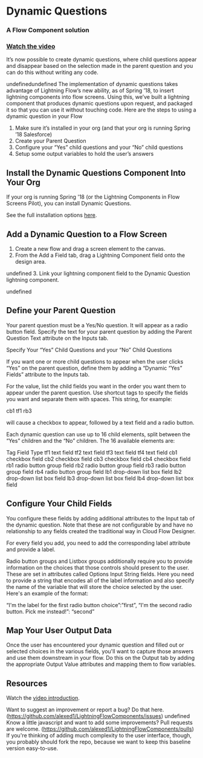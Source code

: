 # Dynamic Questions #

### A Flow Component solution 
### [Watch the video](https://youtu.be/KBcmWM9KEWc) ###

It’s now possible to create dynamic questions, where child questions appear and disappear based on the selection made in the parent question and you can do this without writing any code.

undefinedundefined
The implementation of dynamic questions takes advantage of Lightning Flow’s new ability, as of Spring ’18, to insert lightning components into flow screens. Using this, we’ve built a lightning component that produces dynamic questions upon request, and packaged it so that you can use it without touching code.
Here are the steps to using a dynamic question in your Flow

1. Make sure it’s installed in your org (and that your org is running Spring ’18 Salesforce)
2. Create your Parent Question
3. Configure your “Yes” child questions and your “No” child questions
4. Setup some output variables to hold the user’s answers

## Install the Dynamic Questions Component Into Your Org ##

If your org is running Spring '18 (or the Lightning Components in Flow Screens Pilot),  you can install Dynamic Questions.

See the full installation options [here](https://github.com/alexed1/LightningFlowComponents/blob/master/install.md).

## Add a Dynamic Question to a Flow Screen ##

1. Create a new flow and drag a screen element to the canvas.
2. From the Add a Field tab, drag a Lightning Component field onto the design area.

undefined
3. Link your lightning component field to the Dynamic Question lightning component.

undefined

## Define your Parent Question ##

Your parent question must be a Yes/No question. It will appear as a radio button field. Specify the text for your parent question by adding the Parent Question Text attribute on the Inputs tab.

Specify Your “Yes” Child Questions and your “No” Child Questions

If you want one or more child questions to appear when the user clicks “Yes” on the parent question, define them by adding a “Dynamic “Yes” Fields” attribute to the Inputs tab.

For the value, list the child fields you want in the order you want them to appear under the parent question. Use shortcut tags to specify the fields you want and separate them with spaces. This string, for example:

cb1 tf1 rb3

will cause a checkbox to appear, followed by a text field and a radio button.

Each dynamic question can use up to 16 child elements, split between the “Yes” children and the “No” children. The 16 available elements are:


Tag	Field Type
tf1	text field
tf2	text field
tf3	text field
tf4	text field
cb1	checkbox field
cb2	checkbox field
cb3	checkbox field
cb4	checkbox field
rb1	radio button group field
rb2	radio button group field
rb3	radio button group field
rb4	radio button group field
lb1	drop-down list box field
lb2	drop-down list box field
lb3	drop-down list box field
lb4	drop-down list box field



## Configure Your Child Fields ##

You configure these fields by adding additional attributes to the Input tab of the dynamic question. Note that these are not configurable by and have no relationship to any fields created the traditional way in Cloud Flow Designer.

For every field you add, you need to add the corresponding label attribute and provide a label.

Radio button groups and Listbox groups additionally require you to provide information on the choices that those controls should present to the user. These are set in attributes called Options Input String fields. Here you need to provide a string that encodes all of the label information and also specify the name of the variable that will store the choice selected  by the user. Here's an example of the format:

“I'm the label for the first radio button choice”:”first”, “I'm the second radio button. Pick me instead!”: “second”

## Map Your User Output Data ##


Once the user has encountered your dynamic question and filled out or selected choices in  the various fields, you'll want to capture those answers and use them downstream in your flow. Do this on the Output tab by adding the appropriate Output Value attributes and mapping them to flow variables.

## Resources ##

Watch the [video introduction](https://www.youtube.com/watch?v=KBcmWM9KEWc&feature=youtu.be).

Want to suggest an improvement or report a bug? Do that here.  (https://github.com/alexed1/LightningFlowComponents/issues)
undefined
Know a little javascript and want to add some improvements? Pull requests are welcome. (https://github.com/alexed1/LightningFlowComponents/pulls) If you're thinking of adding much complexity to the user interface, though, you probably should fork the repo, because we want to keep this baseline version easy-to-use.






